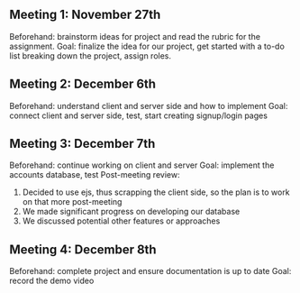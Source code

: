 ## Meeting 1: November 27th
Beforehand: brainstorm ideas for project and read the rubric for the assignment.
Goal: finalize the idea for our project, get started with a to-do list breaking down the project, assign roles.

## Meeting 2: December 6th
Beforehand: understand client and server side and how to implement
Goal: connect client and server side, test, start creating signup/login pages

## Meeting 3: December 7th
Beforehand: continue working on client and server
Goal: implement the accounts database, test
Post-meeting review:
1. Decided to use ejs, thus scrapping the client side, so the plan is to work on that more post-meeting
2. We made significant progress on developing our database
3. We discussed potential other features or approaches

## Meeting 4: December 8th
Beforehand: complete project and ensure documentation is up to date
Goal: record the demo video
